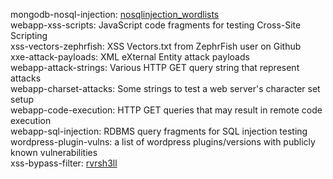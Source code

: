 mongodb-nosql-injection: [nosqlinjection_wordlists](https://github.com/cr0hn/nosqlinjection_wordlists)  
webapp-xss-scripts: JavaScript code fragments for testing Cross-Site Scripting  
xss-vectors-zephrfish: XSS Vectors.txt from ZephrFish user on Github  
xxe-attack-payloads: XML eXternal Entity attack payloads  
webapp-attack-strings: Various HTTP GET query string that represent attacks  
webapp-charset-attacks: Some strings to test a web server's character set setup  
webapp-code-execution: HTTP GET queries that may result in remote code execution  
webapp-sql-injection: RDBMS query fragments for SQL injection testing  
wordpress-plugin-vulns: a list of wordpress plugins/versions with publicly known vulnerabilities  
xss-bypass-filter: [rvrsh3ll](https://gist.github.com/rvrsh3ll/09a8b933291f9f98e8ec "xxsfilterbypass.lst")  
